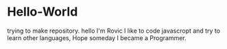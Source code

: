 # Hello-World
trying to make repository.
hello I'm Rovic I like to code javascropt and try to learn other languages, Hope someday I became a Programmer.
